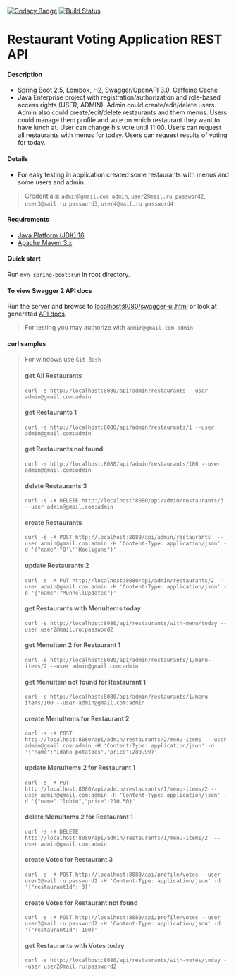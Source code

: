 [![Codacy Badge](https://app.codacy.com/project/badge/Grade/c585a6a546ec4ee6b4551b7cd1ab4b65)](https://www.codacy.com/gh/albabich/grad_boot/dashboard?utm_source=github.com&amp;utm_medium=referral&amp;utm_content=albabich/grad_boot&amp;utm_campaign=Badge_Grade)
[![Build Status](https://app.travis-ci.com/albabich/grad_boot.svg?branch=master)](https://travis-ci.com/albabich/grad_boot)

Restaurant Voting Application REST API
===============================

#### Description

- Spring Boot 2.5, Lombok, H2, Swagger/OpenAPI 3.0, Caffeine Cache
- Java Enterprise project with registration/authorization and role-based access rights (USER, ADMIN). Admin could
  create/edit/delete users. Admin also could create/edit/delete restaurants and them menus. Users could manage them
  profile and vote on which restaurant they want to have lunch at. User can change his vote until 11:00. Users can request all restaurants with menus for today.
  Users can request results of voting for today.

#### Details
-  For easy testing in application created some restaurants with menus and some users and admin.
>  Credentials: `admin@gmail.com admin`, `user2@mail.ru password2`, `user3@mail.ru password3`, `user4@mail.ru password4`


#### Requirements
- [Java Platform (JDK) 16](http://www.oracle.com/technetwork/java/javase/downloads/index.html)
- [Apache Maven 3.x](http://maven.apache.org/)

#### Quick start
Run `mvn spring-boot:run` in root directory.

#### To view Swagger 2 API docs

Run the server and browse to [localhost:8080/swagger-ui.html](http://localhost:8080/swagger-ui.html)
 or  look at generated [API docs](https://github.com/albabich/grad_boot/blob/master/REST%20API.json).
> For testing you may authorize with `admin@gmail.com admin`
#### curl samples

> For windows use `Git Bash`
>
> #### get All Restaurants
> `curl -s http://localhost:8080/api/admin/restaurants --user admin@gmail.com:admin`
>
> #### get Restaurants 1
> `curl -s http://localhost:8080/api/admin/restaurants/1 --user admin@gmail.com:admin`
>
> #### get Restaurants not found
> `curl -s http://localhost:8080/api/admin/restaurants/100 --user admin@gmail.com:admin`
>
> #### delete Restaurants 3
> `curl -s -X DELETE http://localhost:8080/api/admin/restaurants/3 --user admin@gmail.com:admin`
>
> #### create Restaurants
> `curl -s -X POST http://localhost:8080/api/admin/restaurants  --user admin@gmail.com:admin -H 'Content-Type: application/json' -d '{"name":"O'\''Hooligans"}'`
>
> #### update Restaurants 2
> `curl -s -X PUT http://localhost:8080/api/admin/restaurants/2  --user admin@gmail.com:admin -H 'Content-Type: application/json' -d '{"name":"MunhellUpdated"}'`
>
> #### get Restaurants with MenuItems today
> `curl -s http://localhost:8080/api/restaurants/with-menu/today --user user2@mail.ru:password2`
>
> #### get MenuItem 2 for Restaurant 1
> `curl -s http://localhost:8080/api/admin/restaurants/1/menu-items/2 --user admin@gmail.com:admin`
>
>  #### get MenuItem not found for Restaurant 1
> `curl -s http://localhost:8080/api/admin/restaurants/1/menu-items/100 --user admin@gmail.com:admin`
>
> #### create MenuItems for Restaurant 2
> `curl -s -X POST http://localhost:8080/api/admin/restaurants/2/menu-items  --user admin@gmail.com:admin -H 'Content-Type: application/json' -d '{"name":"idaho potatoes","price":280.99}'`
>
> #### update MenuItems 2 for Restaurant 1
> `curl -s -X PUT http://localhost:8080/api/admin/restaurants/1/menu-items/2 --user admin@gmail.com:admin -H 'Content-Type: application/json' -d '{"name":"lobio","price":210.50}'`
>
> #### delete MenuItems 2 for Restaurant 1
> `curl -s -X DELETE http://localhost:8080/api/admin/restaurants/1/menu-items/2  --user admin@gmail.com:admin`
>
> #### create Votes for Restaurant 3
> `curl -s -X POST http://localhost:8080/api/profile/votes --user user2@mail.ru:password2 -H 'Content-Type: application/json' -d '{"restaurantId": 3}'`
>
>  #### create Votes for Restaurant not found
> `curl -s -X POST http://localhost:8080/api/profile/votes --user user2@mail.ru:password2 -H 'Content-Type: application/json' -d '{"restaurantId": 100}'`
>
> #### get Restaurants with Votes today
> `curl -s http://localhost:8080/api/restaurants/with-votes/today --user user2@mail.ru:password2`
